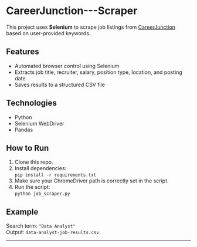 # CareerJunction---Scraper

This project uses **Selenium** to scrape job listings from [CareerJunction](https://www.careerjunction.co.za) based on user-provided keywords.

## Features
- Automated browser control using Selenium
- Extracts job title, recruiter, salary, position type, location, and posting date
- Saves results to a structured CSV file

## Technologies
- Python
- Selenium WebDriver
- Pandas

## How to Run
1. Clone this repo.
2. Install dependencies:  
   `pip install -r requirements.txt`
3. Make sure your ChromeDriver path is correctly set in the script.
4. Run the script:  
   `python job_scraper.py`

## Example
Search term: `"Data Analyst"`  
Output: `data-analyst-job-results.csv`

---
